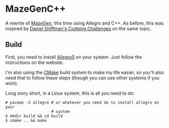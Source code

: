 # MazeGenC++

A rewrite of [MazeGen][], this time using Allegro and C++. As before, this was
inspired by [Daniel Shiffman's Codging Challenges][code_challenge] on the same
topic.

[MazeGen]: https://github.com/DonRyuDragoni/MazeGen

[code_challenge]: https://www.youtube.com/watch?v=HyK_Q5rrcr4

## Build

First, you need to install [Allegro5][] on your system. Just follow the
instructions on the website.

[Allegro5]: http://liballeg.org/

I'm also using the [CMake][] build system to make my life easier, so you'll also
need that to follow these steps (though you can use other systems if you wish).

[CMake]: https://cmake.org/

Long story short, in a Linux system, this is all you need to do:

```shell
# pacman -S allegro # or whatever you need do to install allegro on your
                    # system
$ mkdir build && cd build
$ cmake .. && make
```
